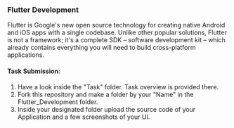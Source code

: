 ### Flutter Development
Flutter is Google's new open source technology for creating native Android and iOS apps with a single codebase. Unlike other popular solutions, Flutter is not a framework; it's a complete SDK – software development kit – which already contains everything you will need to build cross-platform applications.

#### Task Submission:
1. Have a look inside the "Task" folder. Task overview is provided there.
2. Fork this repository and make a folder by your "Name" in the Flutter_Development folder.
3. Inside your designated folder upload the source code of your Application and a few screenshots of your UI.
